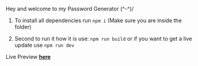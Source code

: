 Hey and welcome to my Password Generator (^-^)/

1. To install all dependencies run `npm i`
(Make sure you are inside the folder)

2. Second to run it how it is use: `npm run build` 
or if you want to get a live update use `npm run dev`

Live Preview __[here](https://bycrxhit.github.io/Password-Generator)__
